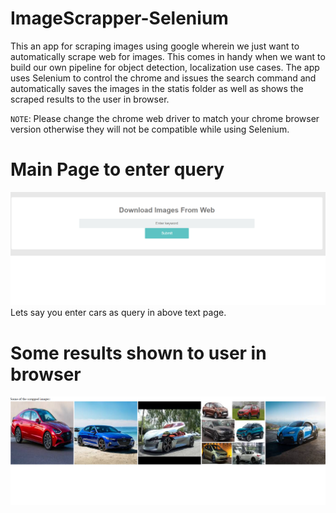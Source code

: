 # ImageScrapper-Selenium

This an app for scraping images using google wherein we just want to automatically scrape web for images.  This comes in handy when we want to build our own pipeline for object detection, localization use cases. The app uses Selenium to control the chrome and issues the search command and automatically saves the images in the statis folder as well as shows the scraped results to the user in browser.

`NOTE`: Please change the chrome web driver to match your chrome browser version otherwise they will not be compatible while using Selenium.

# Main Page to enter query
![Alt Text](https://github.com/Sachin-Bharadwaj/ImageScrapper-Selenium/blob/master/output/MainPage.jpg)
Lets say you enter cars as query in above text page.

# Some results shown to user in browser
![Alt Text](https://github.com/Sachin-Bharadwaj/ImageScrapper-Selenium/blob/master/output/ExampleOp.png)
